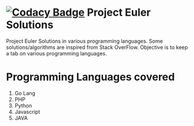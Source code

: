 [![Codacy Badge](https://api.codacy.com/project/badge/grade/150622e254844ff9b24e33599b9a687c)](https://www.codacy.com/app/shubhamoy/project-euler-solutions)
Project Euler Solutions
=======================

Project Euler Solutions in various programming languages. Some solutions/algorithms are inspired from Stack OverFlow. Objective is to keep a tab on various programming languages.

Programming Languages covered
=============================
1. Go Lang
2. PHP
3. Python
4. Javascript
5. JAVA
